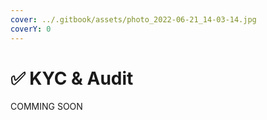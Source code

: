 ```yaml
---
cover: ../.gitbook/assets/photo_2022-06-21_14-03-14.jpg
coverY: 0
---
```


# ✅ KYC & Audit

COMMING SOON&#x20;
